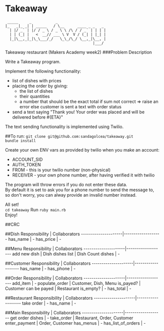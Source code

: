 Takeaway
========

```
 _____     _           _                      
|_   _|_ _| | _____   / \__      ____ _ _   _ 
  | |/ _` | |/ / _ \ / _ \ \ /\ / / _` | | | |
  | | (_| |   <  __// ___ \ V  V / (_| | |_| |
  |_|\__,_|_|\_\___/_/   \_\_/\_/ \__,_|\__, |
                                        |___/ 

```

Takeaway restaurant (Makers Academy week2)
###Problem Description

Write a Takeaway program.

Implement the following functionality:

* list of dishes with prices
* placing the order by giving: 
  * the list of dishes
  * their quantities
  * a number that should be the exact total 
  if sum not correct => raise an error 
  else customer is sent a text with order status
* send a text saying "Thank you! Your order was placed and will be delivered before #{ETA}"

The text sending functionality is implemented using Twilio. 

##To run:
`git clone git@github.com:sandagolcea/takeaway.git`  
`bundle install`  

Create your own ENV vars as provided by twilio when you make an account:

* ACCOUNT_SID
* AUTH_TOKEN
* FROM - this is your twilio number (non-physical)
* RECEIVER - your own phone number, after having verified it with twilio

The program will throw errors if you do not enter these data.  
By default it is set to ask you for a phone number to send the message to,  so don't worry, you can alway provide an invalid number instead.  

All set!  
`cd takeaway` 
Run `ruby main.rb`  
Enjoy!

##CRC

##Dish
    Responsibility   |  Collaborators
---------------------|-------------------
has_name             |  -
has_price            |  -

##Menu
    Responsibility   |  Collaborators
---------------------|-------------------
add new dish         |  Dish
dishes list          |  Dish
Count dishes         |   -               

##Customer
    Responsibility   |  Collaborators
---------------------|-------------------
has_name             |  -
has_phone            |  - 

##Order
    Responsibility   |  Collaborators
---------------------|-------------------
add_item             |  -
populate_order       |  Customer, Dish, Menu
is_payed?            |  Customer
can be payed         |  Restaurant
is_empty?            |  -
has_total            |  -

##Restaurant
    Responsibility   |  Collaborators
---------------------|-------------------
take order           |  - 
has_name             |  -

##Main
    Responsibility   |  Collaborators
---------------------|-------------------
get order dishes     | -
take_order           | Restaurant, Order, Customer
enter_payment        | Order, Customer
has_menus            |  -
has_list_of_orders   |  -

<!-- 
TODO:
Add tests for takeaway.rb

Another option was to have a list of hashes for the dish:
  # def create_dish(name, price)
  #   dish = {}
  #   dish[:name] = name
  #   dish[:price] = price
  #   @dishes << dish
  # end


# @dishes = [dish.name,dish.value,..] => class
# @dishes = [{:name => "dish1", :price => 20},{:name => "dish1", :price => 20}...] => no f class
# dishes = { {:name => dish1}, {":name" => dish2}} 
-->
               
